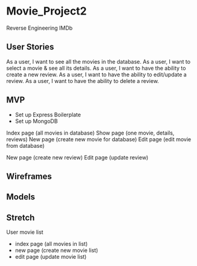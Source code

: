 # Movie_Project2
Reverse Engineering IMDb

## User Stories
As a user, I want to see all the movies in the database.
As a user, I want to select a movie & see all its details.
As a user, I want to have the ability to create a new review.
As a user, I want to have the ability to edit/update a review.
As a user, I want to have the ability to delete a review.

## MVP
- Set up Express Boilerplate
- Set up MongoDB

Index page (all movies in database)
Show page (one movie, details, reviews)
New page (create new movie for database)
Edit page (edit movie from database)

New page (create new review)
Edit page (update review)

## Wireframes

## Models

## Stretch
User movie list
- index page (all movies in list)
- new page (create new movie list)
- edit page (update movie list)
